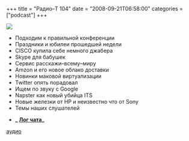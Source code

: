 +++
title = "Радио–Т 104"
date = "2008-09-21T06:58:00"
categories = ["podcast"]
+++

![](https://radio-t.com/images/radio-t/rt104.png)


- Подходим к правильной конференции
- Праздники и юбилеи прошедшей недели
- CISCO купила себе немного джабера
- Skype для бабушек
- Сервис расскажи–всему–миру
- Amzon и его новое облако доставки
- Новинки маковой виртуализации
- Twitter опять порадовал
- Ищем по звуку с Google
- Napster как новый убийца ITS
- Новые железки от HP и неизвестно что от Sony
- Темы наших слушателей

* **_ [Лог чата](http://chat.radio-t.com/logs/radio-t-104.html)_**

[аудио](http://cdn.radio-t.com/rt_podcast104.mp3)
<audio src="http://cdn.radio-t.com/rt_podcast104.mp3" preload="none"></audio>
